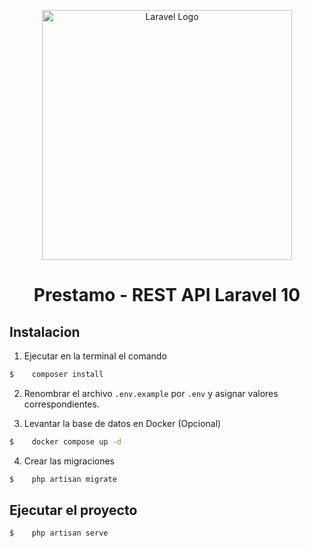 <p align="center"><a href="https://laravel.com" target="_blank"><img src="https://raw.githubusercontent.com/laravel/art/master/logo-lockup/5%20SVG/2%20CMYK/1%20Full%20Color/laravel-logolockup-cmyk-red.svg" width="400" alt="Laravel Logo"></a></p>



<h1 align="center">Prestamo - REST API Laravel 10</h1> 


## Instalacion


1. Ejecutar en la terminal el comando 
```bash 
$    composer install
```

2. Renombrar el archivo ```.env.example``` por ```.env``` y asignar valores correspondientes.

3. Levantar la base de datos en Docker (Opcional)
```bash 
$    docker compose up -d
```

4. Crear las migraciones
```bash 
$    php artisan migrate
```

## Ejecutar el proyecto

```bash 
$    php artisan serve
```
